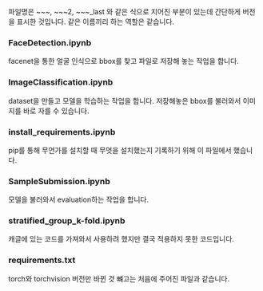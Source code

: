 파일명은 ~~~, ~~~2, ~~~_last 와 같은 식으로 지어진 부분이 있는데 간단하게 버전을 표시한 것입니다. 같은 이름끼리 하는 역할은 같습니다.

### FaceDetection.ipynb
facenet을 통한 얼굴 인식으로 bbox를 찾고 파일로 저장해 놓는 작업을 합니다.

### ImageClassification.ipynb
dataset을 만들고 모델을 학습하는 작업을 합니다. 저장해놓은 bbox를 불러와서 이미지를 바로 자를 수 있습니다.

### install_requirements.ipynb
pip를 통해 무언가를 설치할 때 무엇을 설치했는지 기록하기 위해 이 파일에서 했습니다.

### SampleSubmission.ipynb
모델을 불러와서 evaluation하는 작업을 합니다.

### stratified_group_k-fold.ipynb
캐글에 있는 코드를 가져와서 사용하려 했지만 결국 적용하지 못한 코드입니다.

### requirements.txt
torch와 torchvision 버전만 바뀐 것 뺴고는 처음에 주어진 파일과 같습니다.